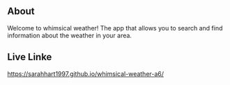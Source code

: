 ## About
Welcome to whimsical weather! The app that allows you to search and find information about the weather in your area. 

## Live Linke
https://sarahhart1997.github.io/whimsical-weather-a6/ 
